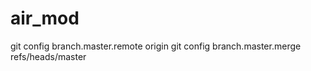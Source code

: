 air_mod
=======

git config branch.master.remote origin
git config branch.master.merge refs/heads/master

